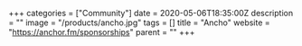+++
categories = ["Community"]
date = 2020-05-06T18:35:00Z
description = ""
image = "/products/ancho.jpg"
tags = []
title = "Ancho"
website = "https://anchor.fm/sponsorships"
parent = ""
+++
